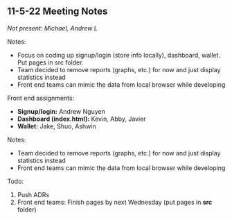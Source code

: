 ## 11-5-22 Meeting Notes

_Not present: Michael, Andrew L_

Notes:
- Focus on coding up signup/login (store info locally), dashboard, wallet. Put pages in src folder.
- Team decided to remove reports (graphs, etc.) for now and just display statistics instead
- Front end teams can mimic the data from local browser while developing

Front end assignments:
- __Signup/login:__ Andrew Nguyen
- __Dashboard (index.html):__ Kevin, Abby, Javier
- __Wallet:__ Jake, Shuo, Ashwin

Notes:
- Team decided to remove reports (graphs, etc.) for now and just display statistics instead
- Front end teams can mimic the data from local browser while developing

Todo:
1. Push ADRs 
2. Front end teams: Finish pages by next Wednesday (put pages in __src__ folder)
